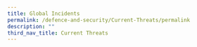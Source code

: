 ```yaml
---
title: Global Incidents
permalink: /defence-and-security/Current-Threats/permalink
description: ""
third_nav_title: Current Threats
---
```

